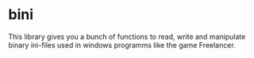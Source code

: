 bini
=======================

This library gives you a bunch of functions to read, write and manipulate binary ini-files
used in windows programms like the game Freelancer.



